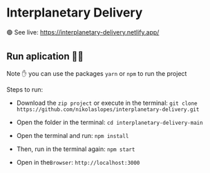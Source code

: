 # Interplanetary Delivery

🟢 See live: https://interplanetary-delivery.netlify.app/

## Run aplication :running_woman:

Note ✋ you can use the packages `yarn` or `npm` to run the project

Steps to run:

- Download the `zip project` or execute in the terminal: `git clone https://github.com/nikolaslopes/interplanetary-delivery.git`

- Open the folder in the terminal: `cd interplanetary-delivery-main`

- Open the terminal and run: `npm install`

- Then, run in the terminal again: `npm start`

- Open in the`Browser`: `http://localhost:3000`
